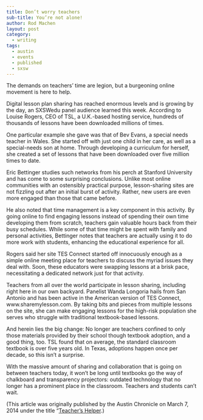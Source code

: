 ```yaml
---
title: Don’t worry teachers
sub-title: You’re not alone!
author: Rod Machen
layout: post
category:
  - writing
tags:
  - austin
  - events
  - published
  - sxsw
---
```


<p dir="ltr">
  The demands on teachers&#8217; time are legion, but a burgeoning online movement is here to help.
</p>

<p dir="ltr">
  <!-- <img class="alignright size-full wp-image-439" src="http://words.rodmachen.com/wp-content/uploads/2014/03/SXSWedu-moderator.jpg" alt="SXSWedu lesson sharing moderator" width="320" height="320" /> -->Digital lesson plan sharing has reached enormous levels and is growing by the day, an SXSWedu panel audience learned this week. According to Louise Rogers, CEO of TSL, a U.K.-based hosting service, hundreds of thousands of lessons have been downloaded millions of times.
</p>

<p dir="ltr">
  One particular example she gave was that of Bev Evans, a special needs teacher in Wales. She started off with just one child in her care, as well as a special-needs son at home. Through developing a curriculum for herself, she created a set of lessons that have been downloaded over five million times to date.<!--more-->
</p>

<p dir="ltr">
  Eric Bettinger studies such networks from his perch at Stanford University and has come to some surprising conclusions. Unlike most online communities with an ostensibly practical purpose, lesson-sharing sites are not fizzling out after an initial burst of activity. Rather, new users are even more engaged than those that came before.
</p>

<p dir="ltr">
  He also noted that time management is a key component in this activity. By going online to find engaging lessons instead of spending their own time developing them from scratch, teachers gain valuable hours back from their busy schedules. While some of that time might be spent with family and personal activities, Bettinger notes that teachers are actually using it to do more work with students, enhancing the educational experience for all.
</p>

<p dir="ltr">
  Rogers said her site TES Connect started off innocuously enough as a simple online meeting place for teachers to discuss the myriad issues they deal with. Soon, these educators were swapping lessons at a brisk pace, necessitating a dedicated network just for that activity.<!-- <img class="alignright size-full wp-image-440" src="http://words.rodmachen.com/wp-content/uploads/2014/03/SXSWedu-Panel.jpg" alt="SXSWedu lesson sharing panel" width="720" height="480" /> -->
</p>

<p dir="ltr">
  Teachers from all over the world participate in lesson sharing, including right here in our own backyard. Panelist Wanda Longoria hails from San Antonio and has been active in the American version of TES Connect, www.sharemylesson.com. By taking bits and pieces from multiple lessons on the site, she can make engaging lessons for the high-risk population she serves who struggle with traditional textbook-based lessons.
</p>

<p dir="ltr">
  And herein lies the big change: No longer are teachers confined to only those materials provided by their school though textbook adoption, and a good thing, too. TSL found that on average, the standard classroom textbook is over five years old. In Texas, adoptions happen once per decade, so this isn&#8217;t a surprise.
</p>

<p dir="ltr">
  With the massive amount of sharing and collaboration that is going on between teachers today, it won&#8217;t be long until textbooks go the way of chalkboard and transparency projectors: outdated technology that no longer has a prominent place in the classroom. Teachers and students can&#8217;t wait.
</p>

(This article was originally published by the Austin Chronicle on March 7, 2014 under the title &#8220;<a href="http://www.austinchronicle.com/daily/news/2014-03-07/teachers-helper/" target="_blank">Teacher’s Helper</a>.)